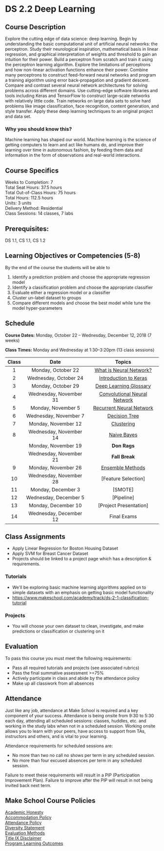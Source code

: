 # DS 2.2 Deep Learning

## Course Description

Explore the cutting edge of data science: deep learning. Begin by understanding the basic computational unit of artificial neural networks: the perceptron. Study their neurological inspiration, mathematical basis in linear regression, and graphical interpretation of weights and threshold to gain an intuition for their power. Build a perceptron from scratch and train it using the perceptron learning algorithm. Explore the limitations of perceptrons and how non-linear activation functions enhance their power. Combine many perceptrons to construct feed-forward neural networks and program a training algorithm using error back-propagation and gradient descent. Compare and contrast several neural network architectures for solving problems across different domains. Use cutting-edge software libraries and tools including Keras and TensorFlow to construct large-scale networks with relatively little code. Train networks on large data sets to solve hard problems like image classification, face recognition, content generation, and style transfer. Apply these deep learning techniques to an original project and data set.

### Why you should know this?

Machine learning has shaped our world. Machine learning is the science of getting computers to learn and act like humans do, and improve their learning over time in autonomous fashion, by feeding them data and information in the form of observations and real-world interactions.

## Course Specifics

Weeks to Completion:  7 <br>
Total Seat Hours:  37.5 hours <br>
Total Out-of-Class Hours: 75 hours <br>
Total Hours: 112.5 hours <br>
Units:  3 units <br>
Delivery Method:  Residential <br>
Class Sessions:  14 classes, 7 labs

## Prerequisites:  

DS 1.1, CS 1.1, CS 1.2 <br>

## Learning Objectives or Competencies (5-8)

By the end of the course the students will be able to

1. Identify a prediction problem and choose the appropriate regression model
1. Identify a classification problem and choose the appropriate  classifier
1. Evaluate either a regression model or a classifier
1. Cluster un-label dataset to groups   
1. Compare different models and choose the best model while tune the model hyper-parameters



## Schedule

**Course Dates:** Monday, October 22 – Wednesday, December 12, 2018 (7 weeks)

**Class Times:** Monday and Wednesday at 1:30–3:20pm (13 class sessions)

| Class |          Date          |                 Topics                  |
|:-----:|:----------------------:|:---------------------------------------:|
|   1   |  Monday, October 22    | [What is Neural Network?] |
|   2   | Wednesday, October 24    | [Introduction to Keras] |
|   3   |  Monday, October 29  | [Deep Learning Glossary] |
|   4   | Wednesday, November 31  | [Convolutional Neural Network] |
|   5   |  Monday, November 5 | [Recurrent Neural Network] |
|   6   | Wednesday, November 7 | [Decision Tree] |
|   7   |  Monday, November 12 | [Clustering] |
|   8   | Wednesday, November 14 | [Naive Bayes] |
|      |  Monday, November 19 | **Don Rags** |
|     | Wednesday, November 21 | **Fall Break** |
|  9   |  Monday, November 26    | [Ensemble Methods] |
|  10   | Wednesday, November 28    | [Feature Selection] |
|  11     |  Monday, December 3    | [SMOTE] |
|  12   | Wednesday, December 5   | [Pipeline] |
|  13   | Monday, December 10   | [Project Presentation] |
|  14   | Wednesday, December 12   | Final Exams |

[What is Neural Network?]: Lessons/WhatisNeuralNetwork.md
[Introduction to Keras]: Lessons/IntroductiontoKeras.md
[Deep Learning Glossary]: Lessons/DeepLearningGlossary.md
[Convolutional Neural Network]: Lessons/ConvolutionalNeuralNetwork.md
[Recurrent Neural Network]: Lessons/LRecurrentNeuralNetwork.md
[Ensemble Methods]:Lessons/EnsembleMethods.md
[Decision Tree]: Lessons/DecisionTree.md
[Clustering]: Lessons/Clustering.md
[Naive Bayes]: Lessons/NaiveBayes.md

## Class Assignments
- Apply Linear Regression for Boston Housing Dataset
- Apply SVM for Breast Cancer Dataset
- Projects should be linked to a project page which has a description & requirements.

### Tutorials
- We'll be exploring basic machine learning algorithms applied on to simple datasets with an emphasis on getting basic model functionality
- https://www.makeschool.com/academy/track/ds-2-1-classification-tutorial

### Projects
- You will choose your own dataset to clean, investigate, and make predictions or classification or clustering on it


## Evaluation

To pass this course you must meet the following requirements:

- Pass all required tutorials and projects (see associated rubrics)
- Pass the final summative assessment >=75%
- Actively participate in class and abide by the attendance policy
- Make up all classwork from all absences

## Attendance
 Just like any job, attendance at Make School is required and a key component of your success. Attendance is being onsite from 9:30 to 5:30 each day, attending all scheduled sessions: classes, huddles, etc. and working in the study labs when not in a scheduled session. Working onsite allows you to learn with your peers, have access to support from TAs, instructors and others, and is vital to your learning.

Attendance requirements for scheduled sessions are:
- No more than two no call no shows per term in any scheduled session.
- No more than four excused absences per term in any scheduled session.

Failure to meet these requirements will result in a PIP (Participation Improvement Plan).  Failure to improve after the PIP will result in not being invited back next term.   


## Make School Course Policies

[Academic Honesty](https://github.com/Product-College-Courses/Common-Syllabus-Sections/blob/master/Academic-Honesty-and-Plagiarism.md)<br>
[Accommodation Policy](https://github.com/Product-College-Courses/Common-Syllabus-Sections/blob/master/Accommodation-Policy.md)<br>
[Attendance Policy]()  
[Diversity Statement](https://github.com/Product-College-Courses/Common-Syllabus-Sections/blob/master/Diversity-Statement.md)<br>
[Evaluation Methods](https://github.com/Product-College-Courses/Common-Syllabus-Sections/blob/master/Evaluation-Methods.md)
<br>
[Title IX Disclaimer](https://github.com/Product-College-Courses/Common-Syllabus-Sections/blob/master/Evaluations-Title-X-Disclaimer.md)<br>
[Program Learning Outcomes](https://github.com/Product-College-Courses/Common-Syllabus-Sections/blob/master/Program-Learning-Outcomes.md)
